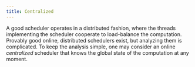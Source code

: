 ```yaml
---
title: Centralized
---
```


A good scheduler operates in a distributed fashion, where
the threads implementing the scheduler cooperate to load-balance the computation.
Provably good online, distributed schedulers exist, but analyzing them is complicated. 
To keep the analysis simple, one may consider an online *centralized*
scheduler that knows the global state of the computation at any moment.